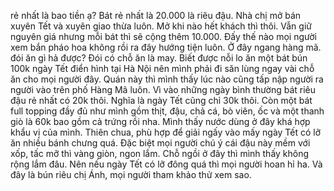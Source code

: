 rẻ nhất là bao tiền ạ? Bát rẻ nhất là 20.000 là riêu đậu. Nhà chị mở bán xuyên Tết và xuyên giao thừa luôn. Mở khi nào hết khách thì thôi. Vẫn giữ nguyên giá nhưng mỗi bát thì sẽ cộng thêm 10.000. Đấy thế nào mọi người xem bắn pháo hoa không rồi ra đây hướng tiện luôn. Ở đây ngang hàng mã. đói ăn gì hả được? Đói có chỗ ăn là may. Biết được nỗi lo ăn một bát bún 100k ngày Tết điển hình tại Hà Nội nên mình phải đi săn lùng ngay vài chỗ ăn cho mọi người đây. Quán này thì mình thấy lúc nào cũng tấp nập người ra người vào trên phố Hàng Mã luôn. Vì vào những ngày bình thường bát riêu đậu rẻ nhất có 20k thôi. Nghĩa là ngày Tết cũng chỉ 30k thôi. Còn một bát full topping đầy đủ như mình gồm thịt, đậu, chả cá, bò viên, ốc và một thanh giò là 60k bao gồm cả trứng rồi nha. Mình thấy nước dùng ở đây khá hợp khẩu vị của mình. Thiên chua, phù hợp để giải ngấy vào mấy ngày Tết có lỡ ăn nhiều bánh chưng quá. Đặc biệt mọi người chú ý cái đậu này mềm với xốp, tấc mỡ thì vàng giòn, ngon lắm. Chỗ ngồi ở đây thì mình thấy không rộng lắm đâu. Nên nếu ngày Tết có lỡ đông quá thì mọi người hoan hỉ ha. Và đây là bún riêu chị Ánh, mọi người tham khảo thử xem sao.